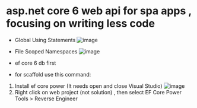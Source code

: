 # asp.net core 6 web api for spa apps , focusing on writing less code
- Global Using Statements
![image](https://user-images.githubusercontent.com/17564001/170569285-18e5694b-a610-4346-ae36-61920e49c7c4.png)

- File Scoped Namespaces
![image](https://user-images.githubusercontent.com/17564001/170569428-b64441bb-9952-4592-8bd9-3b51919f95e0.png)

- ef core 6 db first
 * for scaffold use this command: 
 1. Install ef core power (It needs open and close Visual Studio)
 ![image](https://user-images.githubusercontent.com/17564001/170569946-da43bfa3-1d1e-4bbe-8144-f8e1df6c38f3.png)
 2. Right click on web project (not solution) , then select EF Core Power Tools > Reverse Engineer
